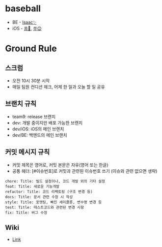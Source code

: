 # baseball

- BE - [Isaac✨](https://github.com/isaac56)
- iOS - [쏭🥳](https://github.com/1song2), [쑤😉](https://github.com/lenaios)

# Ground Rule

## 스크럼

- 오전 10시 30분 시작
- 매일 팀원 컨디션 체크, 어제 한 일과 오늘 할 일 공유

## 브랜치 규칙

- team9: release 브랜치
- dev: 개발 중이지만 배포 가능한 브랜치
- dev/iOS: iOS의 메인 브랜치
- dev/BE: 백엔드의 메인 브랜치

## 커밋 메시지 규칙
- 커밋 제목은 영어로, 커밋 본문은 자유(영어 또는 한글)  
- 공통 헤더: [#이슈번호]로 커밋과 관련된 이슈번호 쓰기 (이슈와 관련 없으면 생략)
```
chore: Title: 빌드 설정이나, 코드 개발 외의 기타 설정
feat: Title: 새로운 기능개발
refactor: Title: 코드 리팩토링 (구조 변경 등)
docs: Title: 문서 관련 수정 시 작성
style: Title: 포맷팅, 빠진 세미콜론, 변수명 변경 등
test: Title: 테스트코드와 관련된 변경 사항
fix: Title: 버그 수정
```

## Wiki
- [Link](https://github.com/isaac56/baseball/wiki)

